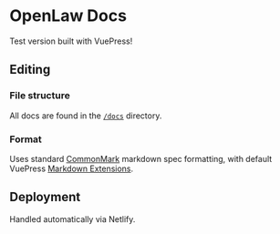 # OpenLaw Docs

Test version built with VuePress! 

## Editing

### File structure

All docs are found in the [`/docs`](/docs) directory.

### Format

Uses standard [CommonMark] markdown spec formatting, with default VuePress [Markdown Extensions].

[CommonMark]: https://spec.commonmark.org/current/
[Markdown Extensions]: https://vuepress.vuejs.org/guide/markdown.html

## Deployment

Handled automatically via Netlify.
